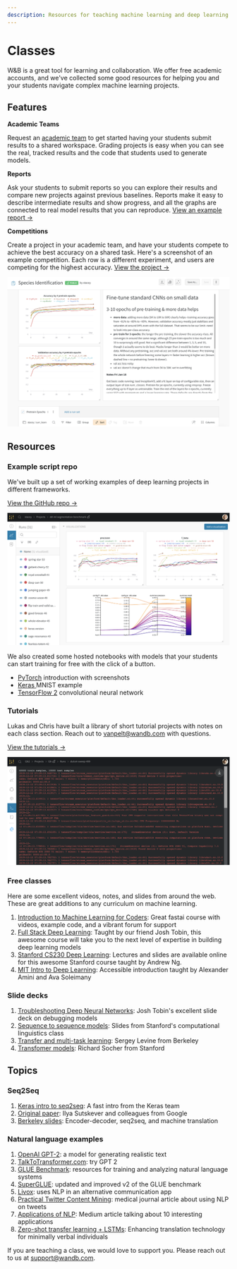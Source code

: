```yaml
---
description: Resources for teaching machine learning and deep learning
---
```


# Classes

W\&B is a great tool for learning and collaboration. We offer free academic accounts, and we've collected some good resources for helping you and your students navigate complex machine learning projects.

## Features

**Academic Teams**

Request an [academic team](https://www.wandb.com/academic) to get started having your students submit results to a shared workspace. Grading projects is easy when you can see the real, tracked results and the code that students used to generate models.

**Reports**

Ask your students to submit reports so you can explore their results and compare new projects against previous baselines. Reports make it easy to describe intermediate results and show progress, and all the graphs are connected to real model results that you can reproduce. [View an example report →](https://app.wandb.ai/stacey/keras\_finetune/reports/Curriculum-Learning-in-Nature--Vmlldzo1MjcxNw)

**Competitions**

Create a project in your academic team, and have your students compete to achieve the best accuracy on a shared task. Here's a screenshot of an example competition. Each row is a different experiment, and users are competing for the highest accuracy. [View the project →](https://app.wandb.ai/wandb/feb8-emotion)

![](<../../.gitbook/assets/image (57) (4) (5) (3) (1) (3) (1) (1) (1) (1) (1) (1) (1) (1) (1) (6) (1) (3) (1) (1) (1) (1) (1) (1) (1) (1) (1) (1) (1) (1) (1) (1) (1) (1) (1) (1) (1) (1) (1) (1) (1) (1) (1) (1) (1) (11) (1) (1) (1) (1) (1) (1) (10) (1) (2).png>)

## Resources

### Example script repo

We've built up a set of working examples of deep learning projects in different frameworks.

[View the GitHub repo →](https://github.com/wandb/examples)

![](<../../.gitbook/assets/image (48) (2) (3) (4) (2) (1) (3) (1) (1) (1) (1) (1) (1) (1) (1) (1) (6) (1) (3) (1) (1) (1) (1) (1) (1) (1) (1) (1) (1) (1) (1) (1) (1) (1) (1) (1) (1) (1) (1) (1) (1) (1) (1) (1) (1) (1) (11) (1) (1) (1) (1) (1) (1) (1).png>)

We also created some hosted notebooks with models that your students can start training for free with the click of a button.

* [PyTorch](http://bit.ly/wandb-pytorch-intro) introduction with screenshots
* [Keras ](http://bit.ly/wandb-keras-colab)MNIST example
* [TensorFlow 2](http://bit.ly/wandb-tf-colab) convolutional neural network

### **Tutorials**

Lukas and Chris have built a library of short tutorial projects with notes on each class section. Reach out to vanpelt@wandb.com with questions.

[View the tutorials →](https://www.wandb.com/tutorials)

![](<../../.gitbook/assets/image (76) (3) (4) (6) (3) (1) (1) (2) (1) (1) (1) (1) (1) (1) (1) (1) (1) (1) (11) (1) (1) (1) (1) (1) (1) (1) (1) (1) (1) (1) (1) (1) (1) (1) (1) (1) (1) (1) (1) (1) (1) (1) (1) (1) (1) (1) (1) (11) (1) (1) (1) (1) (1) (1) (10) (1) (1).png>)

### Free classes

Here are some excellent videos, notes, and slides from around the web. These are great additions to any curriculum on machine learning.

1. [Introduction to Machine Learning for Coders](http://course18.fast.ai/ml): Great fastai course with videos, example code, and a vibrant forum for support
2. [Full Stack Deep Learning](https://fullstackdeeplearning.com/march2019): Taught by our friend Josh Tobin, this awesome course will take you to the next level of expertise in building deep learning models
3. [Stanford CS230 Deep Learning](https://cs230.stanford.edu/): Lectures and slides are available online for this awesome Stanford course taught by Andrew Ng.
4. [MIT Intro to Deep Learning](http://introtodeeplearning.com/): Accessible introduction taught by Alexander Amini and Ava Soleimany

### Slide decks

1. [Troubleshooting Deep Neural Networks](http://josh-tobin.com/troubleshooting-deep-neural-networks.html): Josh Tobin's excellent slide deck on debugging models
2. [Sequence to sequence models](https://nlp.stanford.edu/\~johnhew/public/14-seq2seq.pdf): Slides from Stanford's computational linguistics class
3. [Transfer and multi-task learning](http://rail.eecs.berkeley.edu/deeprlcourse-fa17/f17docs/lecture\_15\_multi\_task\_learning.pdf): Sergey Levine from Berkeley
4. [Transfomer models](https://web.stanford.edu/class/archive/cs/cs224n/cs224n.1184/lectures/lecture12.pdf): Richard Socher from Stanford

## Topics

### Seq2Seq

1. [Keras intro to seq2seq](https://blog.keras.io/a-ten-minute-introduction-to-sequence-to-sequence-learning-in-keras.html): A fast intro from the Keras team
2. [Original paper](https://papers.nips.cc/paper/5346-sequence-to-sequence-learning-with-neural-networks.pdf): Ilya Sutskever and colleagues from Google
3. [Berkeley slides](https://courses.d2l.ai/berkeley-stat-157/units/seq2seq.html): Encoder-decoder, seq2seq, and machine translation

### Natural language examples

1. [OpenAI GPT-2](https://openai.com/blog/better-language-models/): a model for generating realistic text
2. [TalkToTransformer.com](https://talktotransformer.com): try GPT 2
3. [GLUE Benchmark](https://gluebenchmark.com/): resources for training and analyzing natural language systems
4. [SuperGLUE](https://super.gluebenchmark.com/): updated and improved v2 of the GLUE benchmark
5. [Livox](http://impact-transfer.org/zero/livox/): uses NLP in an alternative communication app
6. [Practical Twitter Content Mining](https://www.ncbi.nlm.nih.gov/pmc/articles/PMC3694275/): medical journal article about using NLP on tweets
7. [Applications of NLP](https://medium.com/@datamonsters/artificial-neural-networks-in-natural-language-processing-bcf62aa9151a): Medium article talking about 10 interesting applications
8. [Zero-shot transfer learning + LSTMs](https://www.media.mit.edu/publications/zero-shot-transfer-learning-to-enhance-communication-for-minimally-verbal-individuals-with-autism-using-naturalistic-data/): Enhancing translation technology for minimally verbal individuals

If you are teaching a class, we would love to support you. Please reach out to us at support@wandb.com.
